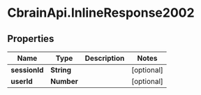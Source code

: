 # CbrainApi.InlineResponse2002

## Properties
Name | Type | Description | Notes
------------ | ------------- | ------------- | -------------
**sessionId** | **String** |  | [optional] 
**userId** | **Number** |  | [optional] 


